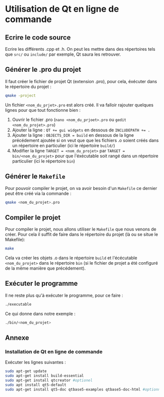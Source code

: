 [//]: # (Title: Marketing Meeting Notes)  
[//]: # (Author: Alan Smithee)  

# Utilisation de Qt en ligne de commande

## Ecrire le code source

Ecrire les différents .cpp et .h. On peut les mettre dans des répertoires tels que `src/` ou `include/` par exemple, Qt saura les retrouver.

## Générer le .pro du projet

Il faut créer le fichier de projet Qt (extension .pro), pour cela, éxécuter dans le répertoire du projet :

```bash
qmake -project
```

Un fichier `<nom_du_prjet>.pro` est alors créé. Il va falloir rajouter quelques lignes pour que tout fonctionne bien :

1. Ouvrir le fichier .pro (`nano <nom_du_prjoet>.pro` ou `gedit <nom_du_projet>.pro`)
2. Ajouter la ligne : `QT += gui widgets` en dessous de `INCLUDEPATH += .`
3. Ajouter la ligne : `OBJECTS_DIR = build` en dessous de la ligne précédement ajoutée si on veut que que les fichiers .o soient créés dans un répertoire en particulier (ici le répertoire `build/`)
4. Modifier la ligne `TARGET = <nom_du_projet>` par `TARGET = bin/<nom_du_projet>` pour que l'éxécutable soit rangé dans un répertoire particulier (ici le répertoire `bin`)

## Générer le `Makefile`

Pour pouvoir compiler le projet, on va avoir besoin d'un `Makefile` ce dernier peut être créé via la commande :

```bash
qmake <nom_du_projet>.pro
```

## Compiler le projet

Pour compiler le projet, nous allons utiliser le `Makefile` que nous venons de créer. Pour cela il suffit de faire dans le répertoire du projet (là ou se situe le Makefile):

```bash
make
```

Cela va créer les objets .o dans le répertoire `build` et l'écécutable `<nom_du_projet>` dans le répertoire `bin` (si le fichier de projet a été configuré de la même manière que précédement).

## Exécuter le programme

Il ne reste plus qu'à exécuter le programme, pour ce faire :

```bash
./executable
```

Ce qui donne dans notre exemple :

```bash
./bin/<nom_du_projet>
```

## Annexe

### Installation de Qt en ligne de commande

Exécuter les lignes suivantes :

```bash
sudo apt-get update
sudo apt-get install build-essential
sudo apt-get install qtcreator #optionel
sudo apt install qt5-default
sudo apt-get install qt5-doc qtbase5-examples qtbase5-doc-html #optionnel
```
